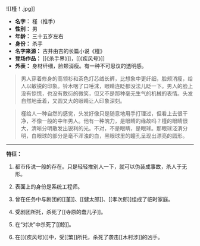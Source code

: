 
![[槿！.jpg]]

- **名字：** 槿（推手）
- **性别：** 男
- **年龄：** 三十五岁左右
- **身份：** 杀手
- **名字来源：** 古井由吉的长篇小说《槿》
- **登场作品：** [[《杀手界》]]，[[《疾风号》]]
- **外表：** 身材纤细，脸颊消瘦。有一种不可思议的透明感。

> 男人穿着修身的高领衫和茶色灯芯绒长裤，比想象中更纤细，脸颊消瘦，给人以敏锐的印象。铃木咽了口唾沫，眼睛连眨都没法儿眨一下。男人的脸上没有惊慌，也没有敷衍的微笑，但又不是那种毫无生气的机械的表情。头发自然地垂着，又圆又大的眼睛让人印象深刻。

> 槿给人一种自然的感觉，头发好像只是随意地用手打理过，但看上去很干净，不像一般的中年男人。他有一种魄力，是眼睛的缘故吗？槿的眼睛很大，清晰分明散发出锐利的光。不对，不是眼睛，是眼球。那眼球泾渭分明，白眼球的部分是毫不浑浊的白，黑眼球里的瞳孔呈现出漂亮的圆形。

---

**特征：** 

1. 都市传说一般的存在。只是轻轻推别人一下，就可以伪装成事故，杀人于无形。

2. 表面上的身份是系统工程师。

3. 曾在任务中与剧团的[[堇]]、[[健太郎]]、[[孝次郎]]组成了临时家庭。

4. 受剧团所托，杀死了[[寺原的蠢儿子]]。

5. 在“对决”中杀死了[[鲸]]。

6. 在[[《疾风号》]]中，受[[繁]]所托，杀死了袭击[[木村涉]]的凶手。